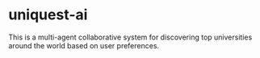 # uniquest-ai
This is a multi-agent collaborative system for discovering top universities around the world based on user preferences.
